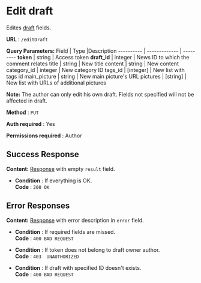 # Edit draft

Edites [draft](../types/draft.md) fields.

**URL** : `/editDraft`

**Query Parameters:** 
Field | Type |Description
---------- | ------------- | ---------
__token__ | string | Access token
__draft_id__ | integer | News ID to which the comment relates
title | string | New title
content | string | New content
category_id | integer | New category ID
tags_id | [integer] | New list with tags id
main_picture | string | New main picture's URL
pictures | [string] | New list with URLs of additional pictures

**Note:**
The author can only edit his own draft.
Fields not specified will not be affected in draft.

**Method** : `PUT`

**Auth required** : Yes

**Permissions required** : Author

## Success Response

**Content:** [Response](../types/response.md) with empty `result` field.


* **Condition** : If everything is OK.  
**Code** : `200 OK`


## Error Responses

**Content:** [Response](../types/response.md) with error description in `error` field.

* **Condition** : If required fields are missed.  
**Code** : `400 BAD REQUEST`

* **Condition** : If token does not belong to draft owner author.  
**Code** : `403  UNAUTHORIZED`

* **Condition** : If draft with specified ID doesn't exists.  
**Code** : `400 BAD REQUEST`


